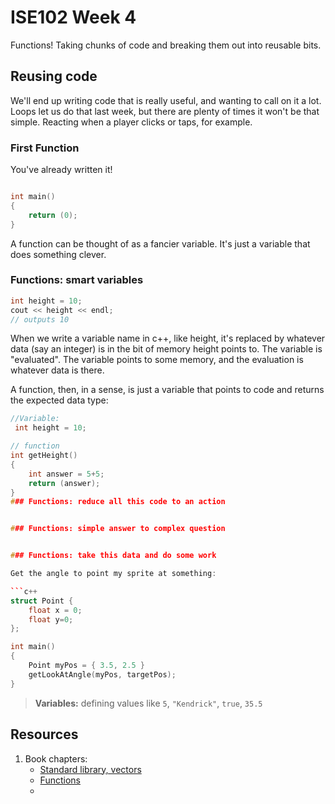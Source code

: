 
# ISE102 Week 4

Functions! Taking chunks of code and breaking them out into reusable bits.

## Reusing code

We'll end up writing code that is really useful, and wanting to call on it a lot. Loops let us do that last week, but there are plenty of times it won't be that simple. Reacting when a player clicks or taps, for example.

### First Function

You've already written it!

```c++

int main()
{
	return (0);
}
```

A function can be thought of as a fancier variable. It's just a variable that does something clever.

### Functions: smart variables

```c++
int height = 10;
cout << height << endl;
// outputs 10
```
When we write a variable name in c++, like height, it's replaced by whatever data (say an integer) is in the bit of memory height points to. The variable is "evaluated". The variable points to some memory, and the evaluation is whatever data is there.

A function, then, in a sense, is just a variable that points to code and returns the expected data type:

```cpp
//Variable: 
 int height = 10;

// function
int getHeight()
{
	int answer = 5+5;
	return (answer);
}
### Functions: reduce all this code to an action


### Functions: simple answer to complex question


### Functions: take this data and do some work

Get the angle to point my sprite at something:

```c++
struct Point {
	float x = 0;
	float y=0;
};

int main()
{
	Point myPos = { 3.5, 2.5 }
	getLookAtAngle(myPos, targetPos);
}

```



> **Variables:** defining values like `5`, `"Kendrick"`, `true`, `35.5`

## Resources

1. Book chapters: 
   * [Standard library, vectors](book_1/cppgameprog_4_stdlib_hangman.pdf)
   * [Functions](book_1/cppgameprog_5_funcs_madlib.pdf)
   * 